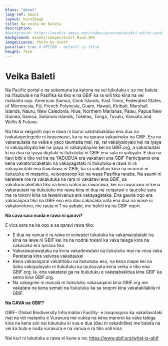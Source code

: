 ```yaml
---
klass: "about"
lang-ref: about
layout: heroImage
title: Na veika me baleta
description:
#background: https://mixkit.imgix.net/videos/preview/mixkit-white-sand-beach-and-palm-trees-1564-0.jpg?w=1200&h=630&fit=crop
background: assets/images/Scott_Niue.JPG
imageLicense: Photo by Scott
parallax: true # OPTION - default is false
height: 75vh
---
```

# Veika Baleti 

Na Pacific portal e na sokomuna ka katona na vei tukutuku e so me baleta na iYaubula e na Pasifika ka tiko e na GBIF ka ra wili tiko kina na vei matanitu oqo: American Samoa, Cook Islands, East Timor, Federated States of Micronesia, Fiji, French Polynesia, Guam, Hawaii, Kiribati, Marshall Islands, Nauru, New Caledonia, Niue, Northern Marianas, Palau, Papua New Guinea, Samoa, Solomon Islands, Tokelau, Tonga, Tuvalu, Vanuatu and Wallis & Futuna.

Na tikina veiganiti oqo e rawa ni laurai  vakatabakidua ena dua na ivakatagedegede ni iwasewase, ka ra na qarava  vakavinaka na GBIF. Era na vakarautaka na veika e yaco taumada mai, rai, rai  vakaiyaloyalo kei na iyaya ni vakaiyaloyalo kei na iyaya ni vakaiyaloyalo kei  na GBIF.org, a vakarautaki ki na dua na iyaya digitaki ni itukutuku ni GBIF  ena sala ni yaloyalo. E dua na itavi bibi e tiko vei ira na YADUDUA era  vakaitavi ena GBIF Participants ena kena vakatorocaketaki na vakayagataki ni  itukutuku e rawa ni ra vakayavutaki ena ilawalawa ni GBIF, ka ra vakaitavi  kina na maroroi ni itukutuku ni matanitu, veisoqosoqo  kei na wasa Pasifika raraba. Na saumi ni kerekere me ra vakalutuka na rara ni  vakaitavi ena GBIF, sa vakatorocaketaka tiko na kena ivakarau rawarawa, kei  na rawarawa ni kena vakarautaki na itukutuku me rawa kina ni dua na veiqaravi  e taucoko sara me ra tokoni kina na lewenivanua era vakayagataka. Ena gauna  oqo era vakasaqara tiko na GBIF  eso  era dau cakacaka vata ena dua na wase ni vakatovotovo, me rauta ni 1 na yabaki, me baleti  ira na GBIF oqori.     

**Na cava sara mada e rawa ni qaravi?**

E vica sara na ka oqo e sa qaravi rawa tiko:

- E dua na vanua e ra rawa ni veiwasei tukutuku ka vakamacalataki ira kina na lewe ni GBIF kei ira na nodrai tokani ka vaka talega kina na cakacaka era qarava tiko
- Vakarawarawataka na kena vakadewataki na itukutuku mai na vosa vaka Peretania kina veivosa vakaitaukei
- Kena vakasaqarai vakatitobu na itukutuku eso, na kena mape kei na itaba vakayaloyalo ni itukutuku ka tautauvata kena veika e tiko ena GBIF.org. Ia, ena vakatarai ga na itukutuku e vakatabakidua kina GBIF ka sema kina GBIF.org.
- Na vakagolei ni macala ni itukutuku vakasaqarai kina GBIF.org me vakatara na kena semati na itukutuku ka sa soqoni kina vakatakilakila ni GBIF.

**Na CAVA na GBIF?**

GBIF- Global Biodiversity Information Facility- e isoqosqoso ka vakailavotaki mai na vei matanitu e Vuravura me vukea na kena maroroi ka vaka talega kina na kena soli nai tukutuku ki vua e dua (dau ni vakadidike) me baleta na vei ka bula e noda vuravura e na vanua e ra tiko voli kina

Nai kuri ni tukutuku e rawa ni kune e na:  https://www.gbif.org/what-is-gbif 

